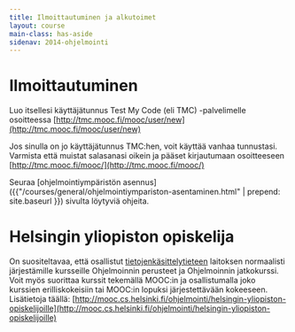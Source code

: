 ```yaml
---
title: Ilmoittautuminen ja alkutoimet
layout: course
main-class: has-aside
sidenav: 2014-ohjelmointi
---
```

# Ilmoittautuminen

Luo itsellesi käyttäjätunnus Test My Code (eli TMC) -palvelimelle osoitteessa [http://tmc.mooc.fi/mooc/user/new](http://tmc.mooc.fi/mooc/user/new)

Jos sinulla on jo käyttäjätunnus TMC:hen, voit käyttää vanhaa tunnustasi. Varmista että muistat salasanasi oikein ja pääset kirjautumaan osoitteeseen [http://tmc.mooc.fi/mooc/](http://tmc.mooc.fi/mooc/)

Seuraa [ohjelmointiympäristön asennus]({{"/courses/general/ohjelmointiympariston-asentaminen.html" | prepend: site.baseurl }}) sivulta löytyviä ohjeita.

# Helsingin yliopiston opiskelija

On suositeltavaa, että osallistut [tietojenkäsittelytieteen](http://cs.helsinki.fi/) laitoksen normaalisti järjestämille kursseille Ohjelmoinnin perusteet ja Ohjelmoinnin jatkokurssi. Voit myös suorittaa kurssit tekemällä MOOC:in ja osallistumalla joko kurssien erilliskokeisiin tai MOOC:in lopuksi järjestettävään kokeeseen. Lisätietoja täällä: [http://mooc.cs.helsinki.fi/ohjelmointi/helsingin-yliopiston-opiskelijoille](http://mooc.cs.helsinki.fi/ohjelmointi/helsingin-yliopiston-opiskelijoille)

